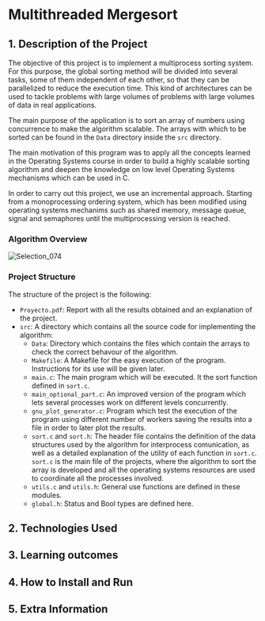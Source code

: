 # Multithreaded Mergesort 

## 1. Description of the Project

[//]: # "What was the purpose of the project?" 
The objective of this project is to implement a multiprocess sorting system. For this purpose, the global sorting method will be divided into several tasks, some of them independent of each other, so that they can be parallelized to reduce the execution time. This kind of architectures can be used to tackle problems with large volumes of problems with large volumes of data in real applications.


[//]: # "What your application does?" 
The main purpose of the application is to sort an array of numbers using concurrence to make the algorithm scalable. The arrays with which to be sorted can be found in the `Data` directory inside the `src` directory.

[//]: # "What problem does it solve" 


[//]: # "What was your motivation?" 
The main motivation of this program was to apply all the concepts learned in the Operating Systems course in order to build a highly scalable sorting algorithm and deepen the knowledge on low level Operating Systems mechanisms which can be used in C.

[//]: # "Why did you build this project?" 


[//]: # "Building Procedure" 
In order to carry out this project, we use an incremental approach. Starting from a monoprocessing ordering system, which has been modified using operating systems mechanims such as shared memory, message queue, signal and semaphores until the multiprocessing version is reached.

### Algorithm Overview
  ![Selection_074](https://user-images.githubusercontent.com/46072805/192671599-48c65b59-7d8a-4886-8d8f-5a12507b647d.png)


### Project Structure
The structure of the project is the following:
- `Proyecto.pdf`: Report with all the results obtained and an explanation of the project.
- `src`: A directory which contains all the source code for implementing the algorithm:
  - `Data`: Directory which contains the files which contain the arrays to check the correct behavour of the algorithm.
  - `Makefile`: A Makefile for the easy execution of the program. Instructions for its use will be given later.
  - `main.c`: The main program which will be executed. It the sort function defined in `sort.c`.
  - `main_optional_part.c`: An improved version of the program which lets several processes work on different levels concurrently.
  - `gnu_plot_generator.c`: Program which test the execution of the program using different number of workers saving the results into a file in order to later plot the results.
  - `sort.c` and `sort.h`: The header file contains the definition of the data structures used by the algorithm for interprocess comunication, as well as a detailed explanation of the utility of each function in `sort.c`. `sort.c` is the main file of the projects, where the algorithm to sort the array is developed and all the operating systems resources are used to coordinate all the processes involved.
  - `utils.c` and `utils.h`: General use functions are defined in these modules.
  - `global.h`: Status and Bool types are defined here.



## 2. Technologies Used

[//]: # "What technologies were used?" 


[//]: # "Why you used the technologies you used?" 


[//]: # "Some of the challenges you faced and features you hope to implement in the future." 





## 3. Learning outcomes

[//]: # "What did you learn?" 



## 4. How to Install and Run



## 5. Extra Information



